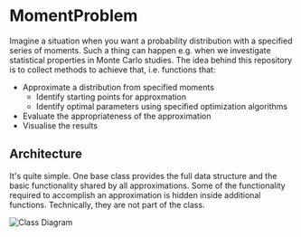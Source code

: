 # MomentProblem

Imagine a situation when you want a probability distribution with a specified series of moments. Such a thing can happen e.g. when we investigate statistical properties in Monte Carlo studies. The idea behind this repository is to collect methods to achieve that, i.e. functions that:

* Approximate a distribution from specified moments
  * Identify starting points for approxmation
  * Identify optimal parameters using specified optimization algorithms
* Evaluate the appropriateness of the approximation
* Visualise the results

## Architecture

It's quite simple. One base class provides the full data structure and the basic functionality shared by all approximations. Some of the functionality required to accomplish an approximation is hidden inside additional functions. Technically, they are not part of the class.

![Class Diagram](http://www.plantuml.com/plantuml/proxy?src=https://raw.githubusercontent.com/SigurdJanson/MomentProblem/master/uml/bymomentpdf.puml)


